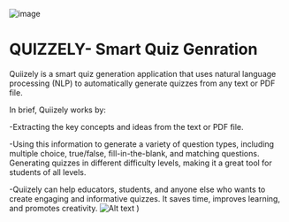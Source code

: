 ![image](https://github.com/samarth-17/Quizzely-Smart-Quiz-genration/assets/104029904/268ab0d2-e523-444d-9b9e-08723afeb3bc)

# QUIZZELY- Smart Quiz Genration
Quiizely is a smart quiz generation application that uses natural language processing (NLP) to automatically generate quizzes from any text or PDF file.

In brief, Quiizely works by:

-Extracting the key concepts and ideas from the text or PDF file.

-Using this information to generate a variety of question types, including multiple choice, true/false, fill-in-the-blank, and matching questions.
Generating quizzes in different difficulty levels, making it a great tool for students of all levels.

-Quiizely can help educators, students, and anyone else who wants to create engaging and informative quizzes. It saves time, improves learning, and promotes creativity.
![Alt text](![image](https://github.com/samarth-17/Quizzely-Smart-Quiz-genration/assets/104029904/1ae5ce9c-c5d4-43fc-95f7-e16892205aa0)
)
)

